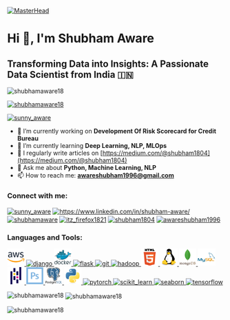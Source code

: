 [![MasterHead](https://storage.googleapis.com/gweb-cloudblog-publish/original_images/MLOps_Kloeckner_Hero_Banner_1920x946.gif)](https://storage.googleapis.com/gweb-cloudblog-publish/original_images/MLOps_Kloeckner_Hero_Banner_1920x946.gif)

# Hi 👋, I'm Shubham Aware
## Transforming Data into Insights: A Passionate Data Scientist from India 🇮🇳

<p> 
  <img src="https://komarev.com/ghpvc/?username=shubhamaware18&label=Profile%20views&color=0e75b6&style=flat" alt="shubhamaware18" />
</p>

<p>
  <a href="https://github.com/ryo-ma/github-profile-trophy">
    <img src="https://github-profile-trophy.vercel.app/?username=shubhamaware18" alt="shubhamaware18" />
  </a>
</p>

<p>
  <a href="https://twitter.com/sunny_aware" target="blank">
    <img src="https://img.shields.io/twitter/follow/sunny_aware?logo=twitter&style=for-the-badge" alt="sunny_aware" />
  </a>
</p>

- 🔭 I’m currently working on **Development Of Risk Scorecard for Credit Bureau**
- 🌱 I’m currently learning **Deep Learning, NLP, MLOps**
- 📝 I regularly write articles on [https://medium.com/@shubham1804](https://medium.com/@shubham1804)
- 💬 Ask me about **Python, Machine Learning, NLP**
- 📫 How to reach me: **awareshubham1996@gmail.com**



<h3 align="left">Connect with me:</h3>
<p align="left">
<a href="https://twitter.com/sunny_aware" target="blank"><img align="center" src="https://raw.githubusercontent.com/rahuldkjain/github-profile-readme-generator/master/src/images/icons/Social/twitter.svg" alt="sunny_aware" height="30" width="40" /></a>
<a href="https://linkedin.com/in/https://www.linkedin.com/in/shubham-aware/" target="blank"><img align="center" src="https://raw.githubusercontent.com/rahuldkjain/github-profile-readme-generator/master/src/images/icons/Social/linked-in-alt.svg" alt="https://www.linkedin.com/in/shubham-aware/" height="30" width="40" /></a>
<a href="https://kaggle.com/shubhamaware" target="blank"><img align="center" src="https://raw.githubusercontent.com/rahuldkjain/github-profile-readme-generator/master/src/images/icons/Social/kaggle.svg" alt="shubhamaware" height="30" width="40" /></a>
<a href="https://instagram.com/itz_firefox1821" target="blank"><img align="center" src="https://raw.githubusercontent.com/rahuldkjain/github-profile-readme-generator/master/src/images/icons/Social/instagram.svg" alt="itz_firefox1821" height="30" width="40" /></a>
<a href="https://medium.com/shubham1804" target="blank"><img align="center" src="https://raw.githubusercontent.com/rahuldkjain/github-profile-readme-generator/master/src/images/icons/Social/medium.svg" alt="shubham1804" height="30" width="40" /></a>
<a href="https://www.hackerrank.com/awareshubham1996" target="blank"><img align="center" src="https://raw.githubusercontent.com/rahuldkjain/github-profile-readme-generator/master/src/images/icons/Social/hackerrank.svg" alt="awareshubham1996" height="30" width="40" /></a>
</p>

<h3 align="left">Languages and Tools:</h3>
<p align="left"> <a href="https://aws.amazon.com" target="_blank" rel="noreferrer"> <img src="https://raw.githubusercontent.com/devicons/devicon/master/icons/amazonwebservices/amazonwebservices-original-wordmark.svg" alt="aws" width="40" height="40"/> </a> <a href="https://www.djangoproject.com/" target="_blank" rel="noreferrer"> <img src="https://cdn.worldvectorlogo.com/logos/django.svg" alt="django" width="40" height="40"/> </a> <a href="https://www.docker.com/" target="_blank" rel="noreferrer"> <img src="https://raw.githubusercontent.com/devicons/devicon/master/icons/docker/docker-original-wordmark.svg" alt="docker" width="40" height="40"/> </a> <a href="https://flask.palletsprojects.com/" target="_blank" rel="noreferrer"> <img src="https://www.vectorlogo.zone/logos/pocoo_flask/pocoo_flask-icon.svg" alt="flask" width="40" height="40"/> </a> <a href="https://git-scm.com/" target="_blank" rel="noreferrer"> <img src="https://www.vectorlogo.zone/logos/git-scm/git-scm-icon.svg" alt="git" width="40" height="40"/> </a> <a href="https://hadoop.apache.org/" target="_blank" rel="noreferrer"> <img src="https://www.vectorlogo.zone/logos/apache_hadoop/apache_hadoop-icon.svg" alt="hadoop" width="40" height="40"/> </a> <a href="https://www.w3.org/html/" target="_blank" rel="noreferrer"> <img src="https://raw.githubusercontent.com/devicons/devicon/master/icons/html5/html5-original-wordmark.svg" alt="html5" width="40" height="40"/> </a> <a href="https://www.linux.org/" target="_blank" rel="noreferrer"> <img src="https://raw.githubusercontent.com/devicons/devicon/master/icons/linux/linux-original.svg" alt="linux" width="40" height="40"/> </a> <a href="https://www.mongodb.com/" target="_blank" rel="noreferrer"> <img src="https://raw.githubusercontent.com/devicons/devicon/master/icons/mongodb/mongodb-original-wordmark.svg" alt="mongodb" width="40" height="40"/> </a> <a href="https://www.mysql.com/" target="_blank" rel="noreferrer"> <img src="https://raw.githubusercontent.com/devicons/devicon/master/icons/mysql/mysql-original-wordmark.svg" alt="mysql" width="40" height="40"/> </a> <a href="https://pandas.pydata.org/" target="_blank" rel="noreferrer"> <img src="https://raw.githubusercontent.com/devicons/devicon/2ae2a900d2f041da66e950e4d48052658d850630/icons/pandas/pandas-original.svg" alt="pandas" width="40" height="40"/> </a> <a href="https://www.photoshop.com/en" target="_blank" rel="noreferrer"> <img src="https://raw.githubusercontent.com/devicons/devicon/master/icons/photoshop/photoshop-line.svg" alt="photoshop" width="40" height="40"/> </a> <a href="https://www.postgresql.org" target="_blank" rel="noreferrer"> <img src="https://raw.githubusercontent.com/devicons/devicon/master/icons/postgresql/postgresql-original-wordmark.svg" alt="postgresql" width="40" height="40"/> </a> <a href="https://www.python.org" target="_blank" rel="noreferrer"> <img src="https://raw.githubusercontent.com/devicons/devicon/master/icons/python/python-original.svg" alt="python" width="40" height="40"/> </a> <a href="https://pytorch.org/" target="_blank" rel="noreferrer"> <img src="https://www.vectorlogo.zone/logos/pytorch/pytorch-icon.svg" alt="pytorch" width="40" height="40"/> </a> <a href="https://scikit-learn.org/" target="_blank" rel="noreferrer"> <img src="https://upload.wikimedia.org/wikipedia/commons/0/05/Scikit_learn_logo_small.svg" alt="scikit_learn" width="40" height="40"/> </a> <a href="https://seaborn.pydata.org/" target="_blank" rel="noreferrer"> <img src="https://seaborn.pydata.org/_images/logo-mark-lightbg.svg" alt="seaborn" width="40" height="40"/> </a> <a href="https://www.tensorflow.org" target="_blank" rel="noreferrer"> <img src="https://www.vectorlogo.zone/logos/tensorflow/tensorflow-icon.svg" alt="tensorflow" width="40" height="40"/> </a> </p>

<p><img align="left" src="https://github-readme-stats.vercel.app/api/top-langs?username=shubhamaware18&show_icons=true&locale=en&layout=compact" alt="shubhamaware18" /></p>

<p>&nbsp;<img align="center" src="https://github-readme-stats.vercel.app/api?username=shubhamaware18&show_icons=true&locale=en" alt="shubhamaware18" /></p>

<p><img align="center" src="https://github-readme-streak-stats.herokuapp.com/?user=shubhamaware18&" alt="shubhamaware18" /></p>
